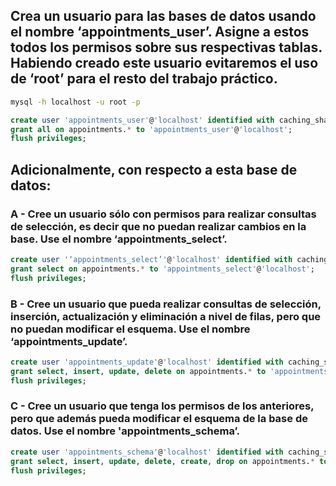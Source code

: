 ## Crea un usuario para las bases de datos usando el nombre ‘appointments_user’. Asigne a estos todos los permisos sobre sus respectivas tablas. Habiendo creado este usuario evitaremos el uso de ‘root’ para el resto del trabajo práctico. 

```bash
mysql -h localhost -u root -p
```
```sql
create user 'appointments_user'@'localhost' identified with caching_sha2_password by 'bbdd1';
grant all on appointments.* to 'appointments_user'@'localhost';
flush privileges;
```

## Adicionalmente, con respecto a esta base de datos:
### A - Cree un usuario sólo con permisos para realizar consultas de selección, es decir que no puedan realizar cambios en la base. Use el nombre ‘appointments_select’.
```sql
create user '‘appointments_select’'@'localhost' identified with caching_sha2_password by 'bbdd1';
grant select on appointments.* to 'appointments_select'@'localhost';
flush privileges;
```

### B - Cree un usuario que pueda realizar consultas de selección, inserción, actualización y eliminación a nivel de filas, pero que no puedan modificar el esquema. Use el nombre ‘appointments_update’.
```sql
create user 'appointments_update'@'localhost' identified with caching_sha2_password by 'bbdd1';
grant select, insert, update, delete on appointments.* to 'appointments_update'@'localhost';
flush privileges;
```

### C - Cree un usuario que tenga los permisos de los anteriores, pero que además pueda modificar el esquema de la base de datos. Use el nombre 'appointments_schema’.
```sql
create user 'appointments_schema'@'localhost' identified with caching_sha2_password by 'bbdd1';
grant select, insert, update, delete, create, drop on appointments.* to 'appointments_update'@'localhost';
flush privileges;
```